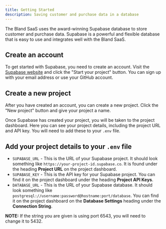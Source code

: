 ```yaml
---
title: Getting Started
description: Saving customer and purchase data in a database
---
```


The Bland SaaS uses the award-winning Supabase database to store customer and purchase data. Supabase is a powerful and flexible database that is easy to use and integrates well with the Bland SaaS.

## Create an account

To get started with Supabase, you need to create an account. Visit the [Supabase website](https://supabase.com/) and click the "Start your project" button. You can sign up with your email address or use your GitHub account.

## Create a new project

After you have created an account, you can create a new project. Click the "New project" button and give your project a name. 

Once Supabase has created your project, you will be taken to the project dashboard. Here you can see your project details, including the project URL and API key. You will need to add these to your `.env` file.

## Add your project details to your `.env` file

- `SUPABASE_URL` - This is the URL of your Supabase project. It should look something like `https://your-project-id.supabase.co`. It is found under the heading **Project URL** on the project dashboard.
- `SUPABASE_KEY` - This is the API key for your Supabase project. You can find it on the project dashboard under the heading **Project API Keys**.
- `DATABASE_URL` - This is the URL of your Supabase database. It should look something like `postgresql://username:password@hostname:port/database`. You can find it on the project dashboard on the **Database Settings** heading under the **Connection String**.

**NOTE:** If the string you are given is using port 6543, you will need to change it to 5432.

